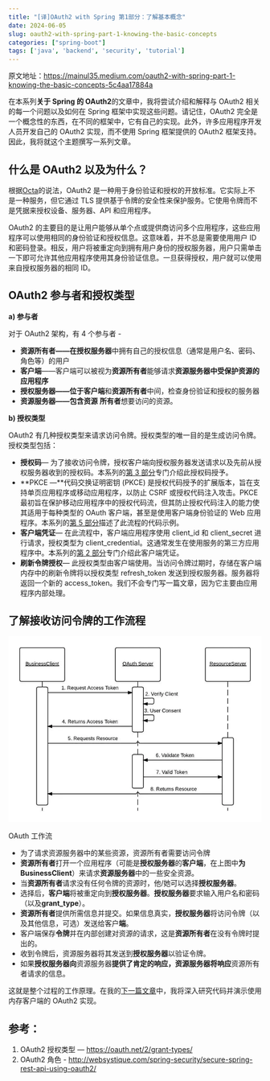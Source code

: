 ```yaml
---
title: "[译]OAuth2 with Spring 第1部分：了解基本概念"
date: 2024-06-05
slug: oauth2-with-spring-part-1-knowing-the-basic-concepts
categories: ["spring-boot"]
tags: ['java', 'backend', 'security', 'tutorial']
---
```


原文地址：<https://mainul35.medium.com/oauth2-with-spring-part-1-knowing-the-basic-concepts-5c4aa17884a>



在本系列**关于 Spring 的 OAuth2**的文章中，我将尝试介绍和解释与 OAuth2 相关的每一个问题以及如何在 Spring 框架中实现这些问题。请记住，OAuth2 完全是一个概念性的东西，在不同的框架中，它有自己的实现。此外，许多应用程序开发人员开发自己的 OAuth2 实现，而不使用 Spring 框架提供的 OAuth2 框架支持。因此，我将就这个主题撰写一系列文章。

## 什么是 OAuth2 以及为什么？

根据[Octa](https://developer.okta.com/blog/2017/06/21/what-the-heck-is-oauth)的说法，OAuth2 是一种用于身份验证和授权的开放标准。它实际上不是一种服务，但它通过 TLS 提供基于令牌的安全性来保护服务。它使用令牌而不是凭据来授权设备、服务器、API 和应用程序。

OAuth2 的主要目的是让用户能够从单个点或提供商访问多个应用程序，这些应用程序可以使用相同的身份验证和授权信息。这意味着，并不总是需要使用用户 ID 和密码登录。相反，用户将被重定向到拥有用户身份的授权服务器，用户只需单击一下即可允许其他应用程序使用其身份验证信息。一旦获得授权，用户就可以使用来自授权服务器的相同 ID。

## OAuth2 参与者和授权类型

**a) 参与者**

对于 OAuth2 架构，有 4 个参与者 -

- **资源所有者——在授权服务器**中拥有自己的授权信息（通常是用户名、密码、角色等）的用户
- **客户端**——客户端可以被视为**资源所有者**能够请求**资源服务器中受保护资源的应用程序**
- **授权服务器——位于客户端**和**资源所有者**中间，检查身份验证和授权的服务器
- **资源服务器——包含资源** **所有者**想要访问的资源。

**b) 授权类型**

OAuth2 有几种授权类型来请求访问令牌。授权类型的唯一目的是生成访问令牌。授权类型包括：

- **授权码**— 为了接收访问令牌，授权客户端向授权服务器发送请求以及先前从授权服务器收到的授权码。本系列的[第 3 部分](https://medium.com/@mainul35/oauth2-with-spring-part-3-authorizing-oidc-client-with-via-authorization-code-grant-from-spring-67769f9dd68a)专门介绍此授权码授予。
- **PKCE —**代码交换证明密钥 (PKCE) 是授权代码授予的扩展版本，旨在支持单页应用程序或移动应用程序，以防止 CSRF 或授权代码注入攻击。PKCE
  最初旨在保护移动应用程序中的授权代码流，但其防止授权代码注入的能力使其适用于每种类型的 OAuth 客户端，甚至是使用客户端身份验证的 Web 应用程序。本系列的[第 5 部分](https://medium.com/@mainul35/oauth2-with-spring-part-5-securing-your-spring-boot-application-with-pkce-for-enhanced-security-d8025cd08769)描述了此流程的代码示例。
- **客户端凭证**— 在此流程中，客户端应用程序使用 client_id 和 client_secret 进行请求，授权类型为 client_credential。这通常发生在使用服务的第三方应用程序中。本系列的[第 2 部分](https://mainul35.medium.com/oauth2-with-spring-part-2-getting-started-with-authorization-server-13804910cb2a)专门介绍此客户端凭证。
- **刷新令牌授权**— 此授权类型由客户端使用。当访问令牌过期时，存储在客户端内存中的刷新令牌将以授权类型 refresh_token 发送到授权服务器。服务器将返回一个新的 access_token。我们不会专门写一篇文章，因为它主要由应用程序内部处理。

## 了解接收访问令牌的工作流程

![img](../../../static/images/oauth2-with-spring-part-1-01.webp)

OAuth 工作流

- 为了请求资源服务器中的某些资源，资源所有者需要访问令牌
- **资源所有者**打开一个应用程序（可能是**授权服务器**的**客户端**，在上图中**为 BusinessClient**）来请求**资源服务器**中的一些安全资源。
- 当**资源所有者**请求没有任何令牌的资源时，他/她可以选择**授权服务器**。
- 选择后，**客户端**将被重定向到**授权服务器**。**授权服务器**要求输入用户名和密码（以及**grant_type**）。
- **资源所有者**提供所需信息并提交。如果信息真实，**授权服务器**将访问令牌（以及其他信息，可选）发送给客户**端**。
- 客户端保存**令牌**并在内部创建对资源的请求，这是**资源所有者**在没有令牌时提出的。
- 收到令牌后，资源服务器将其发送到**授权服务器**以验证令牌。
- 如果**授权服务器向**资源服务器**提供了肯定的响应，资源服务器将响应**资源所有者请求的信息。

这就是整个过程的工作原理。在我的[下一篇文章](/posts/2024/06/05/oauth2-with-spring-part-2-getting-started-with-authorization-server/)中，我将深入研究代码并演示使用内存客户端的 OAuth2 实现。

## 参考：

1. OAuth2 授权类型 — https://oauth.net/2/grant-types/
2. OAuth2 角色 - http://websystique.com/spring-security/secure-spring-rest-api-using-oauth2/
